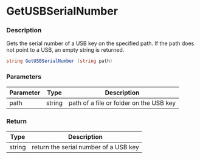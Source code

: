 # GetUSBSerialNumber

### Description

Gets the serial number of a USB key on the specified path. If the path does not point to a USB, an empty string is returned.

```csharp
string GetUSBSerialNumber (string path)
```

### Parameters

| Parameter |  Type  | Description                             |
| --------- | :----: | --------------------------------------- |
| path      | string | path of a file or folder on the USB key |

### Return

| Type   | Description                           |
| ------ | ------------------------------------- |
| string | return the serial number of a USB key |
